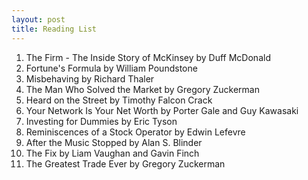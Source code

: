 ```yaml
---
layout: post
title: Reading List
---
```


1. The Firm - The Inside Story of McKinsey by Duff McDonald
2. Fortune's Formula by William Poundstone
3. Misbehaving by Richard Thaler 
4. The Man Who Solved the Market by Gregory Zuckerman
5. Heard on the Street by Timothy Falcon Crack
6. Your Network Is Your Net Worth by Porter Gale and Guy Kawasaki
7. Investing for Dummies by Eric Tyson
8. Reminiscences of a Stock Operator by Edwin Lefevre
9. After the Music Stopped by Alan S. Blinder
10. The Fix by Liam Vaughan and Gavin Finch
11. The Greatest Trade Ever by Gregory Zuckerman
